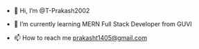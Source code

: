 - 👋 Hi, I’m @T-Prakash2002

- 🌱 I’m currently learning MERN Full Stack Developer from GUVI

- 📫 How to reach me  prakasht1405@gmail.com



